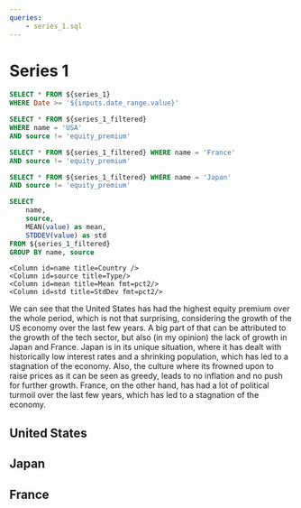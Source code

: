 ```yaml
---
queries:
    - series_1.sql
---
```


# Series 1

<DateInput
    title="Start After"
    name=date_range
    data={series_1}
    dates=Date
/>

```sql series_1_filtered
SELECT * FROM ${series_1}
WHERE Date >= '${inputs.date_range.value}'
```

```sql series_usa
SELECT * FROM ${series_1_filtered}
WHERE name = 'USA'
AND source != 'equity_premium'
```

```sql series_france
SELECT * FROM ${series_1_filtered} WHERE name = 'France'
AND source != 'equity_premium'
```

```sql series_japan
SELECT * FROM ${series_1_filtered} WHERE name = 'Japan'
AND source != 'equity_premium'
```


```sql stats
SELECT 
    name,
    source,
    MEAN(value) as mean,
    STDDEV(value) as std
FROM ${series_1_filtered}
GROUP BY name, source
```



<DataTable data={stats} title="Macro Statistics" groupBy=name>
    
    <Column id=name title=Country />
    <Column id=source title=Type/>
    <Column id=mean title=Mean fmt=pct2/>
    <Column id=std title=StdDev fmt=pct2/>
</DataTable>


We can see that the United States has had the highest equity premium over the whole period, which is not that surprising, considering the growth of the US economy over the last few years. A big part of that can be attributed to the growth of the tech sector, but also (in my opinion) the lack of growth in Japan and France. Japan is in its unique situation, where it has dealt with historically low interest rates and a shrinking population, which has led to a stagnation of the economy. Also, the culture where its frowned upon to raise prices as it can be seen as greedy, leads to no inflation and no push for further growth. France, on the other hand, has had a lot of political turmoil over the last few years, which has led to a stagnation of the economy.


## United States
<LineChart
    data={series_usa}
    x=Date
    y=value
    yFmt=pct2
    series=source>
</LineChart>

## Japan
<LineChart
    data={series_japan}
    x=Date
    y=value
    yFmt=pct2
    series=source
/>

## France
<LineChart
    data={series_france}
    x=Date
    y=value
    yFmt=pct2
    series=source
/>
